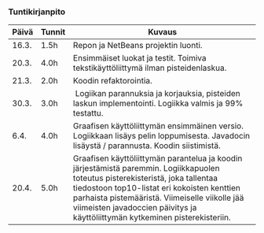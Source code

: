 ### Tuntikirjanpito
Päivä | Tunnit | Kuvaus
--------------- | ----- | ------
16.3. | 1.5h | Repon ja NetBeans projektin luonti. 
20.3. | 4.0h | Ensimmäiset luokat ja testit. Toimiva tekstikäyttöliittymä ilman pisteidenlaskua.
21.3. | 2.0h | Koodin refaktorointia.
30.3. | 3.0h | Logiikan parannuksia ja korjauksia, pisteiden laskun implementointi. Logiikka valmis ja 99% testattu.
6.4.  | 4.0h | Graafisen käyttöliittymän ensimmäinen versio. Logiikkaan lisäys pelin loppumisesta. Javadocin lisäystä / parannusta. Koodin siistimistä. 
20.4. | 5.0h | Graafisen käyttöliittymän parantelua ja koodin järjestämistä paremmin. Logiikkapuolen toteutus pisterekisteristä, joka tallentaa tiedostoon top10-listat eri kokoisten kenttien parhaista pistemääristä. Viimeiselle viikolle jää viimeisten javadoccien päivitys ja käyttöliittymän kytkeminen pisterekisteriin. 
